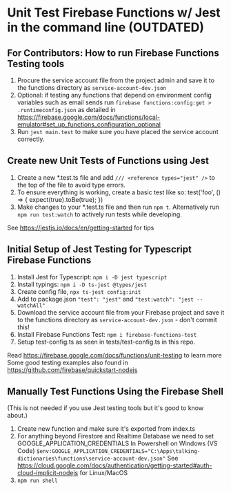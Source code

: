 # Unit Test Firebase Functions w/ Jest in the command line (OUTDATED)

## For Contributors: How to run Firebase Functions Testing tools

1. Procure the service account file from the project admin and save it to the functions directory as `service-account-dev.json`
2. Optional: if testing any functions that depend on environment config variables such as email sends run `firebase functions:config:get > .runtimeconfig.json` as detailed in https://firebase.google.com/docs/functions/local-emulator#set_up_functions_configuration_optional
3. Run `jest main.test` to make sure you have placed the service account correctly.

## Create new Unit Tests of Functions using Jest

1. Create a new \*.test.ts file and add `/// <reference types="jest" />` to the top of the file to avoid type errors.
2. To ensure everything is working, create a basic test like so:
   test('foo', () => {
   expect(true).toBe(true);
   })
3. Make changes to your \*.test.ts file and then run `npm t`. Alternatively run `npm run test:watch` to actively run tests while developing.

See https://jestjs.io/docs/en/getting-started for tips

## Initial Setup of Jest Testing for Typescript Firebase Functions

1. Install Jest for Typescript: `npm i -D jest typescript`
2. Install typings: `npm i -D ts-jest @types/jest`
3. Create config file, `npx ts-jest config:init`
4. Add to package.json `"test": "jest"` and `"test:watch": "jest --watchAll"`
5. Download the service account file from your Firebase project and save it to the functions directory as `service-account-dev.json` - don't commit this!
6. Install Firebase Functions Test: `npm i firebase-functions-test`
7. Setup test-config.ts as seen in tests/test-config.ts in this repo.

Read https://firebase.google.com/docs/functions/unit-testing to learn more
Some good testing examples also found in https://github.com/firebase/quickstart-nodejs

## Manually Test Functions Using the Firebase Shell

(This is not needed if you use Jest testing tools but it's good to know about.)

1. Create new function and make sure it's exported from index.ts
2. For anything beyond Firestore and Realtime Database we need to set GOOGLE_APPLICATION_CREDENTIALS
   In Powershell on Windows (VS Code)
   `$env:GOOGLE_APPLICATION_CREDENTIALS="C:\Apps\talking-dictionaries\functions\service-account-dev.json"`
   See https://cloud.google.com/docs/authentication/getting-started#auth-cloud-implicit-nodejs for Linux/MacOS
3. `npm run shell`
